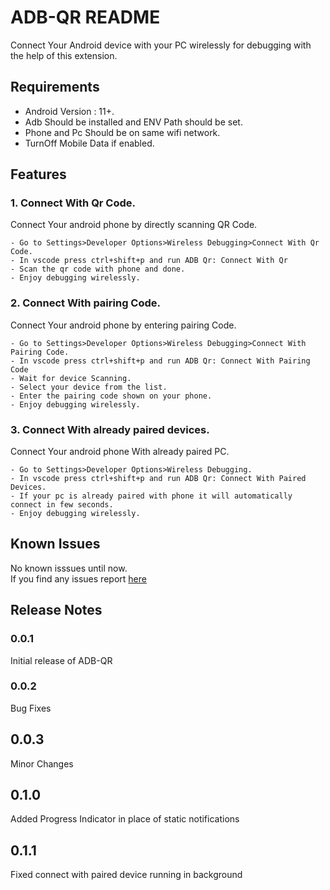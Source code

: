 # ADB-QR README

Connect Your Android device with your PC wirelessly for debugging with the help of this extension.

## Requirements

- Android Version : 11+.
- Adb Should be installed and ENV Path should be set.
- Phone and Pc Should be on same wifi network.
- TurnOff Mobile Data if enabled.

## Features

### 1. Connect With Qr Code.

Connect Your android phone by directly scanning QR Code.

    - Go to Settings>Developer Options>Wireless Debugging>Connect With Qr Code.
    - In vscode press ctrl+shift+p and run ADB Qr: Connect With Qr
    - Scan the qr code with phone and done.
    - Enjoy debugging wirelessly.

### 2. Connect With pairing Code.

Connect Your android phone by entering pairing Code.

    - Go to Settings>Developer Options>Wireless Debugging>Connect With Pairing Code.
    - In vscode press ctrl+shift+p and run ADB Qr: Connect With Pairing Code
    - Wait for device Scanning.
    - Select your device from the list.
    - Enter the pairing code shown on your phone.
    - Enjoy debugging wirelessly.


### 3. Connect With already paired devices.

Connect Your android phone With already paired PC.

    - Go to Settings>Developer Options>Wireless Debugging.
    - In vscode press ctrl+shift+p and run ADB Qr: Connect With Paired Devices.
    - If your pc is already paired with phone it will automatically connect in few seconds.
    - Enjoy debugging wirelessly.

## Known Issues

No known isssues until now.<br>
If you find any issues report [here](https://github.com/aakashpsindhi/ADB-QR/issues)

## Release Notes
### 0.0.1

Initial release of ADB-QR

### 0.0.2

Bug Fixes

## 0.0.3

Minor Changes

## 0.1.0

Added Progress Indicator in place of static notifications

## 0.1.1

Fixed connect with paired device running in background